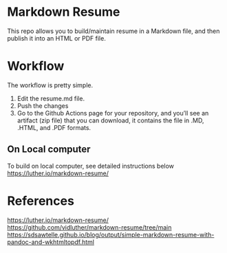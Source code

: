 # Markdown Resume

This repo allows you to build/maintain resume in a Markdown file, and then publish it into an HTML or PDF file.

# Workflow

The workflow is pretty simple.

1. Edit the resume.md file.
1. Push the changes
1. Go to the Github Actions page for your repository, and you’ll see an artifact (zip file) that you can download, it contains the file in .MD, .HTML, and .PDF formats.

## On Local computer

To build on local computer, see detailed instructions below
https://luther.io/markdown-resume/


# References

https://luther.io/markdown-resume/
https://github.com/vidluther/markdown-resume/tree/main
https://sdsawtelle.github.io/blog/output/simple-markdown-resume-with-pandoc-and-wkhtmltopdf.html